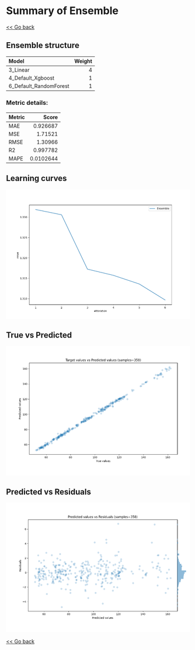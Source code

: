 # Summary of Ensemble

[<< Go back](../README.md)


## Ensemble structure
| Model                  |   Weight |
|:-----------------------|---------:|
| 3_Linear               |        4 |
| 4_Default_Xgboost      |        1 |
| 6_Default_RandomForest |        1 |

### Metric details:
| Metric   |     Score |
|:---------|----------:|
| MAE      | 0.926687  |
| MSE      | 1.71521   |
| RMSE     | 1.30966   |
| R2       | 0.997782  |
| MAPE     | 0.0102644 |



## Learning curves
![Learning curves](learning_curves.png)
## True vs Predicted

![True vs Predicted](true_vs_predicted.png)


## Predicted vs Residuals

![Predicted vs Residuals](predicted_vs_residuals.png)



[<< Go back](../README.md)
